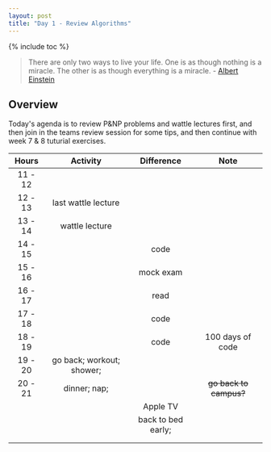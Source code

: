 ```yaml
---
layout: post
title: "Day 1 - Review Algorithms"
---
```


{% include toc %}

> There are only two ways to live your life. One is as though nothing is a miracle. The other is as though everything is a miracle. - [Albert Einstein](https://en.wikipedia.org/wiki/Albert_Einstein)

## Overview

Today's agenda is to review P&NP problems and wattle lectures first, and then join in the teams review session for some tips, and then continue with week 7 & 8 tuturial exercises.

|  Hours  |         Activity          |     Difference     |          Note          |
| :-----: | :-----------------------: | :----------------: | :--------------------: |
| 11 - 12 |                           |                    |                        |
| 12 - 13 |    last wattle lecture    |                    |                        |
| 13 - 14 |      wattle lecture       |                    |                        |
| 14 - 15 |                           |        code        |                        |
| 15 - 16 |                           |     mock exam      |                        |
| 16 - 17 |                           |        read        |                        |
| 17 - 18 |                           |        code        |                        |
| 18 - 19 |                           |        code        |    100 days of code    |
| 19 - 20 | go back; workout; shower; |                    |                        |
| 20 - 21 |       dinner; nap;        |                    | ~~go back to campus?~~ |
|         |                           |      Apple TV      |                        |
|         |                           | back to bed early; |                        |
|         |                           |                    |                        |
|         |                           |                    |                        |
